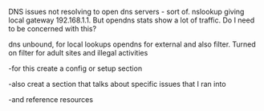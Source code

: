 DNS issues
not resolving to open dns servers - sort of.  nslookup giving local gateway 192.168.1.1.  But opendns stats show a lot of traffic.  Do I need to be concerned with this?


dns unbound, for local lookups
opendns for external and also filter.  Turned on filter for adult sites and illegal activities


-for this create a config or setup section

-also creat a section that talks about specific issues that I ran into

-and reference resources
